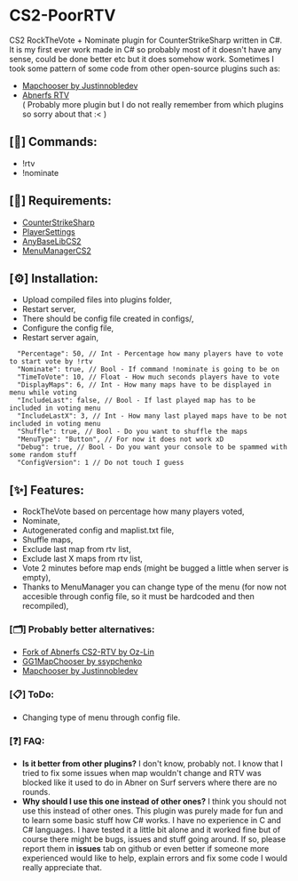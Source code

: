 # CS2-PoorRTV
CS2 RockTheVote + Nominate plugin for CounterStrikeSharp written in C#. It is my first ever work made in C# so probably most of it doesn't have any sense, could be done better etc but it does somehow work.
Sometimes I took some pattern of some code from other open-source plugins such as:
- [Mapchooser by Justinnobledev](https://github.com/justinnobledev/cs2-mapchooser)
- [Abnerfs RTV](https://github.com/abnerfs/cs2-rockthevote) <br>
( Probably more plugin but I do not really remember from which plugins so sorry about that :< )

## [📝] Commands:
- !rtv
- !nominate

## [📌] Requirements:
- [CounterStrikeSharp](https://github.com/roflmuffin/CounterStrikeSharp)  
- [PlayerSettings](https://github.com/NickFox007/PlayerSettingsCS2)
- [AnyBaseLibCS2](https://github.com/NickFox007/AnyBaseLibCS2)
- [MenuManagerCS2](https://github.com/NickFox007/MenuManagerCS2)

## [⚙️] Installation:
- Upload compiled files into plugins folder,
- Restart server,
- There should be config file created in configs/,
- Configure the config file,
- Restart server again,

```
  "Percentage": 50, // Int - Percentage how many players have to vote to start vote by !rtv
  "Nominate": true, // Bool - If command !nominate is going to be on
  "TimeToVote": 10, // Float - How much seconds players have to vote
  "DisplayMaps": 6, // Int - How many maps have to be displayed in menu while voting
  "IncludeLast": false, // Bool - If last played map has to be included in voting menu
  "IncludeLastX": 3, // Int - How many last played maps have to be not included in voting menu
  "Shuffle": true, // Bool - Do you want to shuffle the maps
  "MenuType": "Button", // For now it does not work xD
  "Debug": true, // Bool - Do you want your console to be spammed with some random stuff
  "ConfigVersion": 1 // Do not touch I guess
```

## [✨] Features:
- RockTheVote based on percentage how many players voted,
- Nominate,
- Autogenerated config and maplist.txt file,
- Shuffle maps,
- Exclude last map from rtv list,
- Exclude last X maps from rtv list,
- Vote 2 minutes before map ends (might be bugged a little when server is empty),
- Thanks to MenuManager you can change type of the menu (for now not accesible through config file, so it must be hardcoded and then recompiled),

### [🗂️] Probably better alternatives:
- [Fork of Abnerfs CS2-RTV by Oz-Lin](https://github.com/Oz-Lin/cs2-rockthevote)
- [GG1MapChooser by ssypchenko](https://github.com/ssypchenko/GG1MapChooser)
- [Mapchooser by Justinnobledev](https://github.com/justinnobledev/cs2-mapchooser)

### [📋] ToDo:
- Changing type of menu through config file.

### [❓] FAQ:
- **Is it better from other plugins?**
I don't know, probably not. I know that I tried to fix some issues when map wouldn't change and RTV was blocked like it used to do in Abner on Surf servers where there are no rounds.
- **Why should I use this one instead of other ones?**
I think you should not use this instead of other ones. This plugin was purely made for fun and to learn some basic stuff how C# works. I have no experience in C and C# languages. I have tested it a little bit alone and it worked fine but of course there might be bugs, issues and stuff going around. If so, please report them in **issues** tab on github or even better if someone more experienced would like to help, explain errors and fix some code I would really appreciate that. 